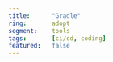 ```yaml
---
title:      "Gradle"
ring:       adopt
segment:    tools
tags:       [ci/cd, coding]
featured:   false
---
```



